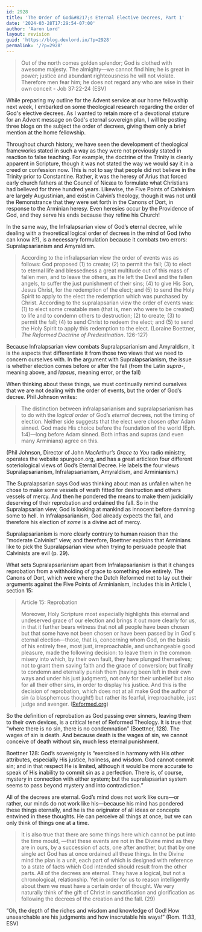 ```yaml
---
id: 2928
title: 'The Order of God&#8217;s Eternal Elective Decrees, Part 1'
date: '2024-03-28T17:29:54-07:00'
author: 'Aaron Lord'
layout: revision
guid: 'https://blog.devlord.io/?p=2928'
permalink: '/?p=2928'
---
```


<blockquote>Out of the north comes golden splendor;
God is clothed with awesome majesty.
The almighty—we cannot find him;
he is great in power;
justice and abundant righteousness he will not violate.
Therefore men fear him;
he does not regard any who are wise in their own conceit
- Job 37:22-24 (ESV)</blockquote>

While preparing my outline for the Advent service at our home fellowship next week, I embarked on some theological research regarding the order of God's elective decrees. As I wanted to retain more of a devotional stature for an Advent message on God's eternal sovereign plan, I will be posting three blogs on the subject the order of decrees, giving them only a brief mention at the home fellowship.

Throughout church history, we have seen the development of theological frameworks stated in such a way as they were not previously stated in reaction to false teaching. For example, the doctrine of the Trinity is clearly apparent in Scripture, though it was not stated the way we would say it in a creed or confession now. This is not to say that people did not believe in the Trinity prior to Constantine. Rather, it was the heresy of Arius that forced early church fathers at the Council of Nicæa to formulate what Christians had believed for three hundred years. Likewise, the Five Points of Calvinism are largely Augustinian, and exist in Calvin’s theology, though it was not until the Remonstrance that they were set forth in the Canons of Dort, in response to the Arminian heresy. Even heresies occur by the Providence of God, and they serve his ends because they refine his Church!

In the same way, the Infralapsarian view of God’s eternal decree, while dealing with a theoretical logical order of decrees in the mind of God (who can know it?), is a necessary formulation because it combats two errors: Supralapsarianism and Amyraldism.

<blockquote>According to the infralapsarian view the order of events was as follows: God proposed (1) to create; (2) to permit the fall; (3) to elect to eternal life and blessedness a great multitude out of this mass of fallen men, and to leave the others, as He left the Devil and the fallen angels, to suffer the just punishment of their sins; (4) to give His Son, Jesus Christ, for the redemption of the elect; and (5) to send the Holy Spirit to apply to the elect the redemption which was purchased by Christ. According to the supralapsarian view the order of events was: (1) to elect some creatable men (that is, men who were to be created) to life and to condemn others to destruction; (2) to create; (3) to permit the fall; (4) to send Christ to redeem the elect; and (5) to send the Holy Spirit to apply this redemption to the elect. (Loraine Boettner, <em>The Reformed Doctrine of Predestination</em>. 126-127)</blockquote>

Because Infralapsarian view combats Supralapsarianism and Amyraldism, it is the aspects that differentiate it from those two views that we need to concern ourselves with. In the argument with Supralapsarianism, the issue is whether election comes before or after the fall (from the Latin <em>supra-</em>, meaning above, and <em>lapsus</em>, meaning error, or the fall)

When thinking about these things, we must continually remind ourselves that we are not dealing with the order of events, but the order of God’s decree. Phil Johnson writes:

<blockquote>The distinction between infralapsarianism and supralapsarianism has to do with the <em>logical order</em> of God’s <em>eternal</em> decrees, not the timing of election. Neither side suggests that the elect were chosen <em>after</em> Adam sinned. God made His choice before the foundation of the world (Eph. 1:4)—long before Adam sinned. Both infras and supras (and even many Arminians) agree on this.</blockquote>

(Phil Johnson, Director of John MacArthur’s <em>Grace to You</em> radio ministry, operates the website spurgeon.org, and has a great articleon four different soteriological views of God’s Eternal Decree. He labels the four views Supralapsarianism, Infralapsarianism, Amyraldism, and Arminianism.)

The Supralapsarian says God was thinking about man as unfallen when he chose to make some vessels of wrath fitted for destruction and others vessels of mercy. And then he pondered the means to make them judicially deserving of their reprobation and ordained the fall. So in the Supralapsarian view, God is looking at mankind as innocent before damning some to hell. In Infralapsarianism, God already expects the fall, and therefore his election of <em>some</em> is a divine act of mercy.

Supralapsarianism is more clearly contrary to human reason than the “moderate Calvinist” view, and therefore, Boettner explains that Arminians like to pick the Supralapsarian view when trying to persuade people that Calvinists are evil (p. 29).

What sets Supralapsarianism apart from Infralapsarianism is that it changes reprobation from a withholding of grace to something else entirely. The Canons of Dort, which were where the Dutch Reformed met to lay out their arguments against the Five Points of Arminianism, includes this in Article I, section 15:

<blockquote>Article 15: Reprobation

Moreover, Holy Scripture most especially highlights this eternal and undeserved grace of our election and brings it out more clearly for us, in that it further bears witness that not all people have been chosen but that some have not been chosen or have been passed by in God's eternal election—those, that is, concerning whom God, on the basis of his entirely free, most just, irreproachable, and unchangeable good pleasure, made the following decision: to leave them in the common misery into which, by their own fault, they have plunged themselves; not to grant them saving faith and the grace of conversion; but finally to condemn and eternally punish them (having been left in their own ways and under his just judgment), not only for their unbelief but also for all their other sins, in order to display his justice. And this is the decision of reprobation, which does not at all make God the author of sin (a blasphemous thought!) but rather its fearful, irreproachable, just judge and avenger. (<a href="https://www.apuritansmind.com/creeds-and-confessions/the-synod-of-dordt-1618-1619-a-d/">Reformed.org</a>)</blockquote>

So the definition of reprobation as God passing over sinners, leaving them to their own devices, is a critical tenet of Reformed Theology. It is true that “where there is no sin, there is no condemnation” (Boettner, 128). The wages of sin is death. And because death is the wages of sin, we cannot conceive of death without sin, much less eternal punishment.

Boettner 128: God’s sovereignty is “exercised in harmony with His other attributes, especially His justice, holiness, and wisdom. God cannot commit sin; and in that respect He is limited, although it would be more accurate to speak of His inability to commit sin as a perfection. There is, of course, mystery in connection with either system; but the supralapsarian system seems to pass beyond mystery and into contradiction.”

All of the decrees are eternal. God’s mind does not work like ours—or rather, our minds do not work like his—because his mind has pondered these things eternally, and he is the originator of all ideas or concepts entwined in these thoughts. He can perceive all things at once, but we can only think of things one at a time.

<blockquote>It is also true that there are some things here which cannot be put into the time mould, —that these events are not in the Divine mind as they are in ours, by a succession of acts, one after another, but that by one single act God has at once ordained all these things. In the Divine mind the plan is a unit, each part of which is designed with reference to a state of facts which God intended should result from the other parts. All of the decrees are eternal. They have a logical, but not a chronological, relationship. Yet in order for us to reason intelligently about them we must have a certain order of thought. We very naturally think of the gift of Christ in sanctification and glorification as following the decrees of the creation and the fall. (29)</blockquote>

“Oh, the depth of the riches and wisdom and knowledge of God! How unsearchable are his judgments and how inscrutable his ways!” (Rom. 11:33, ESV)

<div class="blogger-post-footer"><img src="/2008/11/29/the-order-of-gods-eternal-elective-decrees-part-1/"" width="1" height="1" /></div>